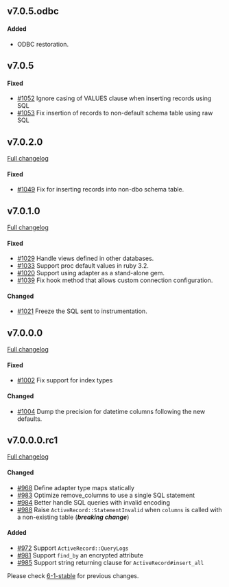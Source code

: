 ## v7.0.5.odbc

#### Added

- ODBC restoration.

## v7.0.5

#### Fixed

- [#1052](https://github.com/rails-sqlserver/activerecord-sqlserver-adapter/pull/1052) Ignore casing of VALUES clause when inserting records using SQL
- [#1053](https://github.com/rails-sqlserver/activerecord-sqlserver-adapter/pull/1053) Fix insertion of records to non-default schema table using raw SQL

## v7.0.2.0

[Full changelog](https://github.com/rails-sqlserver/activerecord-sqlserver-adapter/compare/v7.0.1.0...v7.0.2.0)

#### Fixed

- [#1049](https://github.com/rails-sqlserver/activerecord-sqlserver-adapter/pull/1049) Fix for inserting records into non-dbo schema table.

## v7.0.1.0

[Full changelog](https://github.com/rails-sqlserver/activerecord-sqlserver-adapter/compare/v7.0.0.0...v7.0.1.0)

#### Fixed

- [#1029](https://github.com/rails-sqlserver/activerecord-sqlserver-adapter/pull/1029) Handle views defined in other databases.
- [#1033](https://github.com/rails-sqlserver/activerecord-sqlserver-adapter/pull/1033) Support proc default values in ruby 3.2.
- [#1020](https://github.com/rails-sqlserver/activerecord-sqlserver-adapter/pull/1020) Support using adapter as a stand-alone gem.
- [#1039](https://github.com/rails-sqlserver/activerecord-sqlserver-adapter/pull/1039) Fix hook method that allows custom connection configuration.

#### Changed

- [#1021](https://github.com/rails-sqlserver/activerecord-sqlserver-adapter/pull/1021) Freeze the SQL sent to instrumentation.

## v7.0.0.0

[Full changelog](https://github.com/rails-sqlserver/activerecord-sqlserver-adapter/compare/v7.0.0.0.rc1...v7.0.0.0)

#### Fixed

- [#1002](https://github.com/rails-sqlserver/activerecord-sqlserver-adapter/pull/1002) Fix support for index types

#### Changed

- [#1004](https://github.com/rails-sqlserver/activerecord-sqlserver-adapter/pull/1004) Dump the precision for datetime columns following the new defaults.

## v7.0.0.0.rc1

[Full changelog](https://github.com/rails-sqlserver/activerecord-sqlserver-adapter/compare/6-1-stable...v7.0.0.0.rc1)

#### Changed

- [#968](https://github.com/rails-sqlserver/activerecord-sqlserver-adapter/pull/968) Define adapter type maps statically
- [#983](https://github.com/rails-sqlserver/activerecord-sqlserver-adapter/pull/983) Optimize remove_columns to use a single SQL statement
- [#984](https://github.com/rails-sqlserver/activerecord-sqlserver-adapter/pull/984) Better handle SQL queries with invalid encoding
- [#988](https://github.com/rails-sqlserver/activerecord-sqlserver-adapter/pull/988) Raise `ActiveRecord::StatementInvalid` when `columns` is called with a non-existing table (***breaking change***)

#### Added

- [#972](https://github.com/rails-sqlserver/activerecord-sqlserver-adapter/pull/972) Support `ActiveRecord::QueryLogs`
- [#981](https://github.com/rails-sqlserver/activerecord-sqlserver-adapter/pull/981) Support `find_by` an encrypted attribute
- [#985](https://github.com/rails-sqlserver/activerecord-sqlserver-adapter/pull/985) Support string returning clause for `ActiveRecord#insert_all`

Please check [6-1-stable](https://github.com/rails-sqlserver/activerecord-sqlserver-adapter/blob/6-1-stable/CHANGELOG.md) for previous changes.
